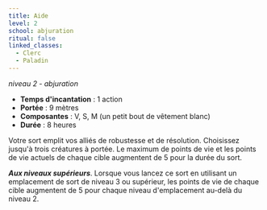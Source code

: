 ```yaml
---
title: Aide
level: 2
school: abjuration
ritual: false
linked_classes:
  - Clerc
  - Paladin
---
```


*niveau 2 - abjuration*

- **Temps d'incantation** : 1 action
- **Portée** : 9 mètres
- **Composantes** : V, S, M (un petit bout de vêtement blanc)
- **Durée** : 8 heures

Votre sort emplit vos alliés de robustesse et de résolution. Choisissez jusqu'à trois créatures à portée. Le maximum de points de vie et les points de vie actuels de chaque cible augmentent de 5 pour la durée du sort.

**_Aux niveaux supérieurs_**. Lorsque vous lancez ce sort en utilisant un emplacement de sort de niveau 3 ou supérieur, les points de vie de chaque cible augmentent de 5 pour chaque niveau d'emplacement au-delà du niveau 2.